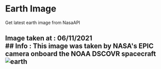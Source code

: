 # Earth Image
Get latest earth image from NasaAPI

<!-- Earth Image Update -->
## Image taken at : 06/11/2021<br>## Info : This image was taken by NASA's EPIC camera onboard the NOAA DSCOVR spacecraft <br> ![earth](https://api.nasa.gov/EPIC/archive/natural/2021/11/06/png/epic_1b_20211106004554.png?api_key=V80HNcPBnQWG82pxQoF7UZtXG7ga5XaLHQehkKXG) 
<!-- /Earth Image Update -->